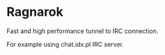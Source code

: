# Ragnarok

Fast and high performance tunnel to IRC connection.

For example using chat.idx.pl IRC server.
